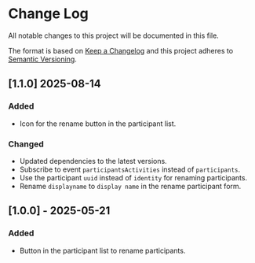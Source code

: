 # Change Log

All notable changes to this project will be documented in this file.

The format is based on [Keep a Changelog](http://keepachangelog.com/) and this
project adheres to [Semantic Versioning](http://semver.org/).

## [1.1.0] 2025-08-14

### Added

- Icon for the rename button in the participant list.

### Changed

- Updated dependencies to the latest versions.
- Subscribe to event `participantsActivities` instead of `participants`.
- Use the participant `uuid` instead of `identity` for renaming participants.
- Rename `displayname` to `display name` in the rename participant form.

## [1.0.0] - 2025-05-21

### Added

- Button in the participant list to rename participants.
